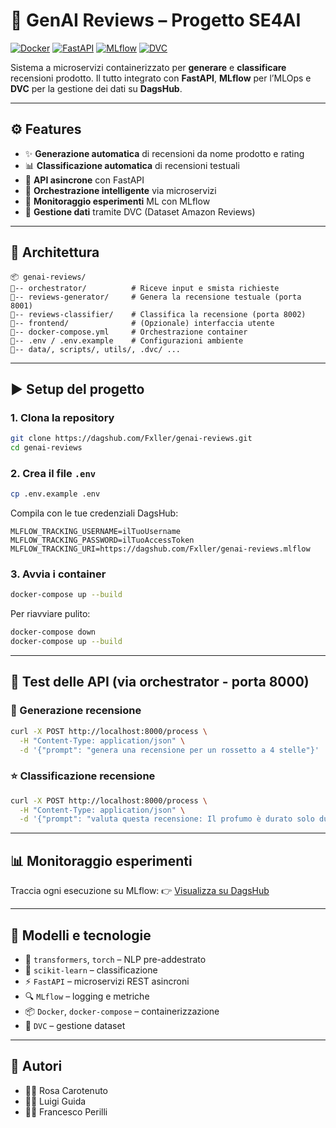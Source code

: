 # 🧠 GenAI Reviews – Progetto SE4AI

[![Docker](https://img.shields.io/badge/docker-microservices-blue)](https://www.docker.com/)
[![FastAPI](https://img.shields.io/badge/FastAPI-ready-brightgreen)](https://fastapi.tiangolo.com/)
[![MLflow](https://img.shields.io/badge/MLflow-tracking-orange)](https://dagshub.com/Fxller/genai-reviews.mlflow)
[![DVC](https://img.shields.io/badge/DVC-enabled-purple)](https://dvc.org/)

Sistema a microservizi containerizzato per **generare** e **classificare** recensioni prodotto. Il tutto integrato con **FastAPI**, **MLflow** per l’MLOps e **DVC** per la gestione dei dati su **DagsHub**.

---

## ⚙️ Features

* ✨ **Generazione automatica** di recensioni da nome prodotto e rating
* 📊 **Classificazione automatica** di recensioni testuali
* 🚀 **API asincrone** con FastAPI
* 🔁 **Orchestrazione intelligente** via microservizi
* 🧪 **Monitoraggio esperimenti** ML con MLflow
* 🧺 **Gestione dati** tramite DVC (Dataset Amazon Reviews)

---

## 🧱 Architettura

```text
📦 genai-reviews/
🔼-- orchestrator/          # Riceve input e smista richieste
🔼-- reviews-generator/     # Genera la recensione testuale (porta 8001)
🔼-- reviews-classifier/    # Classifica la recensione (porta 8002)
🔼-- frontend/              # (Opzionale) interfaccia utente
🔼-- docker-compose.yml     # Orchestrazione container
🔼-- .env / .env.example    # Configurazioni ambiente
🔼-- data/, scripts/, utils/, .dvc/ ...
```

---

## ▶️ Setup del progetto

### 1. Clona la repository

```bash
git clone https://dagshub.com/Fxller/genai-reviews.git
cd genai-reviews
```

### 2. Crea il file `.env`

```bash
cp .env.example .env
```

Compila con le tue credenziali DagsHub:

```dotenv
MLFLOW_TRACKING_USERNAME=ilTuoUsername
MLFLOW_TRACKING_PASSWORD=ilTuoAccessToken
MLFLOW_TRACKING_URI=https://dagshub.com/Fxller/genai-reviews.mlflow
```

### 3. Avvia i container

```bash
docker-compose up --build
```

Per riavviare pulito:

```bash
docker-compose down
docker-compose up --build
```

---

## 🧪 Test delle API (via orchestrator - porta 8000)

### 🔀 Generazione recensione

```bash
curl -X POST http://localhost:8000/process \
  -H "Content-Type: application/json" \
  -d '{"prompt": "genera una recensione per un rossetto a 4 stelle"}'
```

### ⭐ Classificazione recensione

```bash
curl -X POST http://localhost:8000/process \
  -H "Content-Type: application/json" \
  -d '{"prompt": "valuta questa recensione: Il profumo è durato solo due ore"}'
```

---

## 📊 Monitoraggio esperimenti

Traccia ogni esecuzione su MLflow:
👉 [Visualizza su DagsHub](https://dagshub.com/Fxller/genai-reviews/experiments)

---

## 🧠 Modelli e tecnologie

* 🧬 `transformers`, `torch` – NLP pre-addestrato
* 🧪 `scikit-learn` – classificazione
* ⚡ `FastAPI` – microservizi REST asincroni
* 🔍 `MLflow` – logging e metriche
* 📦 `Docker`, `docker-compose` – containerizzazione
* 📂 `DVC` – gestione dataset

---

## 👥 Autori

* 🧑‍💻 Rosa Carotenuto
* 👩‍💻 Luigi Guida
* 🧑‍💻 Francesco Perilli
